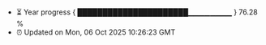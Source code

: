 - ⏳ Year progress { ██████████████████████▁▁▁▁▁▁▁▁ } 76.28 %
- ⏰ Updated on Mon, 06 Oct 2025 10:26:23 GMT

